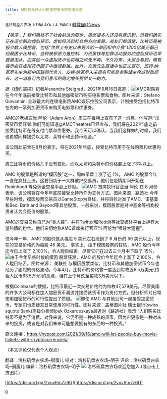 ```yaml
---
title: AMC将允许人们用加密货币购买电影票
---
```

`洛杉矶盘古农场 HIMALAYA LA PANGU` [轉載自GNews](https://gnews.org/zh-hans/1541400/)

*【简评：】我们阻挡不了社会前进的脚步，虽然很多人还没有意识到，但我们确实正在逐步朝向虚拟货币、虚拟经济和社会的方向发展。战友们都清楚，比特币是被极少数人操控着，包括“世界上有史以来最大的一单回扣中介费”1200亿美元都已经藏匿于比特币，这种被邪恶力量控制、为洗黑钱等犯罪活动服务的虚拟货币迟早要被淘汰，而其他一众虚拟货币也将随之风光不再。不久将来，大家会看到，唯有喜币会在虚拟货币圈子中傲视群雄。此外，文贵先生直播中也正式宣布，皮特·纳瓦罗先生为新中国联邦代言人。皮特·纳瓦罗未来很有可能是美联储主席或财政部长，这一消息可为我们喜币的稳定增长提供又一助力。*

据《纽约邮报》记者Alexandra Steigrad，2021年9月16日报道：
![](https://assets.gnews.org/wp-content/uploads/2021/09/图片1-62.jpg)AMC影院将在今年年底前接受比特币和其他加密货币购买电影票和食物。图片来源：Stefano Giovannini
全球最大的连锁电影院AMC娱乐控股公司表示，计划接受包括比特币在内的一系列加密货币来购买电影票和优惠券。

AMC的老板亚当·阿伦（Adam Aron）周三在推特上宣布了这一消息，他写道:“加密货币爱好者:你们可能知道@AMCTheatres已经宣布，我们将在2021年底之前接受比特币在线支付门票和优惠券。我今天可以确认，当我们这样做的时候，我们也希望同样接受以太坊、莱特币和比特币现金。”

该公司此前曾在8月份表示，将在2021年年底，接受比特币用于在线购票和优惠购买。

周三比特币的价格几乎没有变化，而以太坊和莱特币的价格都上涨了3%以上。

AMC 的股票是所谓的“模因股”之一，周四早盘上涨了近 1%。 AMC 的股票今年一直在疯狂上涨，这要归功于一大群散户交易员，他们在疫情期间开始在 Robinhood 等免佣金交易平台上炒股。
![](https://assets.gnews.org/wp-content/uploads/2021/09/图片2-27.jpg)AMC 首席执行官亚当·阿伦 在 8 月份表示，该公司将在今年年底前接受比特币作为支付方式。图片来源：路透社
今年早些时候，模因股票交易员以GameStop为目标，并将目标对准了AMC、诺基亚和Bed, Bath and Beyond等其他股票。一般来说，模因股票是对冲基金等机构投资者认为会贬值的股票。

AMC的交易员称自己为“类人猿”，并在Twitter和Reddit等社交媒体平台上拥有大量热情的粉丝。他们亲切地称AMC首席执行官亚当·阿伦为“银背大猩猩”。

仅今年一年，AMC 的股价就从每股 5 美元左右涨到了 6 月份的 59 美元以上，现在的交易价格约为每股 46 美元。 事实上，由于模因股票的狂热，AMC 股价今年迄今已上涨了 2,100%，令人瞠目结舌，尽管它们在过去三个月中下跌了 15%。
![](https://assets.gnews.org/wp-content/uploads/2021/09/图片3-10.jpg)由于今年早些时候的模因 股票狂潮，AMC 的股价今年迄今上涨了 2,100%，令人瞠目结舌。图片来源： 美联社
与模因股票类似，比特币和其他加密货币今年也经历了剧烈的价格波动。今年4月，比特币的价格曾一度达到每枚近6.5万美元(约合人民币63.5万元)的高点，但在上个月跌至每枚3万美元以下。

根据Coinbase的数据，比特币最近一次交易价格约为每枚47,579美元。尽管美国的许多大公司都在加入加密货币潮流并接受该货币作为支付方式，但分析师对日常使用加密货币的可行性提出了质疑。
![](https://assets.gnews.org/wp-content/uploads/2021/09/图片4-3.jpg)即使 AMC 与其他公司一起接受加密货币，专家们也质疑其日常使用的可行性。图片来源：盖蒂图片社
瑞士银行(swiss squote Bank)高级分析师Ipek Ozkardeskaya最近对《路透社》表示:“人们购买比特币不是为了消费。对我来说，它仍不是一种成熟的货币，因为它更像是一种对未来的投资，或者是对我们未来可能想要拥有的东西的一种投资。”

原文连接：https://nypost.com/2021/09/16/amc-will-let-people-buy-movie-tickets-with-cryptocurrencies/

（本文评论仅代表个人观点）

翻译：洛杉矶盘古农场–钢蛋儿
校对：洛杉矶盘古农场–明子
评论：洛杉矶盘古农场–钢蛋儿
编辑：洛杉矶盘古农场–明子
![](https://assets.gnews.org/wp-content/uploads/2021/03/WhatsApp-Image-2021-06-26-at-22.05.30.jpeg)
洛杉矶盘古农场欢迎您加入:(或点击上方图片）

[https://discord.gg/2vuvRm7z6U](https://discord.gg/2vuvRm7z6U)

0
